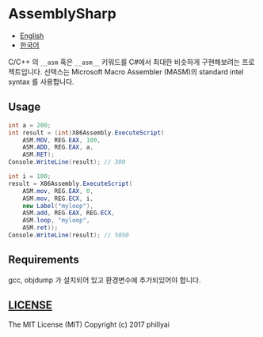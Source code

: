 # AssemblySharp

- [English](Readme.md)
- [한국어](Readme.ko.md)

C/C++ 의 `__asm` 혹은 `__asm__` 키워드를 C#에서 최대한 비슷하게 구현해보려는 프로젝트입니다.
신택스는 Microsoft Macro Assembler (MASM)의 standard intel syntax 를 사용합니다.

## Usage

```csharp
int a = 200;
int result = (int)X86Assembly.ExecuteScript(
    ASM.MOV, REG.EAX, 100,
    ASM.ADD, REG.EAX, a,
    ASM.RET);
Console.WriteLine(result); // 300

int i = 100;
result = X86Assembly.ExecuteScript(
    ASM.mov, REG.EAX, 0,
    ASM.mov, REG.ECX, i,
    new Label("myloop"),
    ASM.add, REG.EAX, REG.ECX,
    ASM.loop, "myloop",
    ASM.ret));
Console.WriteLine(result); // 5050
```

## Requirements

gcc, objdump 가 설치되어 있고 환경변수에 추가되있어야 합니다.

## [LICENSE](/LICENSE)

The MIT License (MIT) Copyright (c) 2017 phillyai
